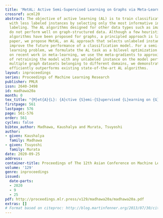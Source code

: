 ```yaml
---
title: 'MetAL: Active Semi-Supervised Learning on Graphs via Meta-Learning'
crossref: acml20
abstract: The objective of active learning (AL) is to train classification models
  with less labeled instances by selecting only the most informative instances for
  labeling. The AL algorithms designed for other data types such as images and text
  do not perform well on graph-structured data. Although a few heuristics-based AL
  algorithms have been proposed for graphs, a principled approach is lacking. In this
  paper, we propose MetAL, an AL approach that selects unlabeled instances that directly
  improve the future performance of a classification model. For a semi-supervised
  learning problem, we formulate the AL task as a bilevel optimization problem. Based
  on recent work in meta-learning, we use the meta-gradients to approximate the impact
  of retraining the model with any unlabeled instance on the model performance. Using
  multiple graph datasets belonging to different domains, we demonstrate that MetAL
  efficiently outperforms existing state-of-the-art AL algorithms.
layout: inproceedings
series: Proceedings of Machine Learning Research
publisher: PMLR
issn: 2640-3498
id: madhawa20a
month: 0
tex_title: "{M}et{A}{L}: {A}ctive {S}emi-{S}upervised {L}earning on {G}raphs via {M}eta-{L}earning"
firstpage: 561
lastpage: 576
page: 561-576
order: 561
cycles: false
bibtex_author: Madhawa, Kaushalya and Murata, Tsuyoshi
author:
- given: Kaushalya
  family: Madhawa
- given: Tsuyoshi
  family: Murata
date: 2020-09-25
address: 
container-title: Proceedings of The 12th Asian Conference on Machine Learning
volume: '129'
genre: inproceedings
issued:
  date-parts:
  - 2020
  - 9
  - 25
pdf: http://proceedings.mlr.press/v129/madhawa20a/madhawa20a.pdf
extras: []
# Format based on citeproc: http://blog.martinfenner.org/2013/07/30/citeproc-yaml-for-bibliographies/
---
```

